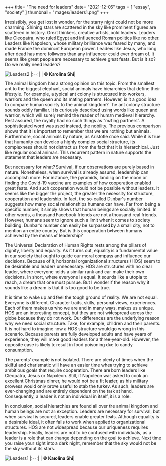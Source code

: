 +++
title= "The need for leaders"
date= "2021-12-06"
tags = [
    "essay", "society"
]
thumbnail= "images/leaders1.png"
+++


Irresistibly, you get lost in wonder, for the starry night could not be more charming. Shining stars are scattered in the sky like prominent figures are scattered in history. Great thinkers, creative artists, bold leaders. Leaders like Cleopatra, who ruled Egypt and influenced Roman politics like no other. Leaders like Napoleon, whose military brilliance was feared by many, and made France the dominant European power. Leaders like Jesus, who long after dead has more followers than any influencer could ever dream of. It seems like great people are necessary to achieve great feats. But is it so? Do we really need leaders?


![Leaders2](/images/leaders2.png)
|:--:|
| <b>:copyright: Karolina Shi</b>|

The animal kingdom has a strong opinion on this topic. From the smallest ant to the biggest elephant, social animals have hierarchies that define their lifestyle. For example, a typical ant colony is structured into workers, warriors and the queen and its mating partners. However, is it a good idea to compare human society to the animal kingdom? The ant colony structure sounds oddly familiar. It is curiously described using words like queen and warrior, which will surely remind the reader of human medieval hierarchy. Rest assured, the royalty had no such things as “mating partners”. A sophisticated word was used instead, the nobility. The previous comparison shows that it is important to remember that we are nothing but animals. Furthermore, social animals by nature, as Aristotle once said. While it is true that humanity can develop a highly complex social structure, its complexness should not distract us from the fact that it is hierarchical. Just like regular social animals. This recurrent pattern in nature supports the statement that leaders are necessary.

But necessary for what? Survival, if our observations are purely based in nature. Nonetheless, when survival is already assured, leadership can accomplish more. For instance, the pyramids, landing on the moon or finding the Covid-19 vaccine are examples of how cooperation enabled great feats. And such cooperation would not be possible without leaders. It seems like the bigger the project, the greater the necessity for structure, cooperation and leadership. In fact, the so-called Dunbar's number suggests how many social relationships humans can have. Far from being a specific number, it simply shows that human beings are socially limited. In other words, a thousand Facebook friends are not a thousand real friends. However, humans seem to ignore such a limit when it comes to society building. Dunbar’s number can easily be surpassed by a small city, not to mention an entire country. But is this cooperation between humans achieved by the means of leadership?

The Universal Declaration of Human Rights rests among the pillars of dignity, liberty and equality. As it turns out, equality is a fundamental value in our society that ought to guide our moral compass and influence our decisions. Because of it, horizontal organizational structures (HOS) seem to be desirable and leaders unnecessary. HOS are structures with no clear leader, where everyone holds a similar rank and can make their own decisions. In short, where everyone is equal. It sounds like a utopia to reach, a dream that one must pursue. But I wonder if the reason why it sounds like a dream is that it is too good to be true.

It is time to wake up and feel the tough ground of reality. We are not equal. Everyone is different. Character traits, skills, personal views, experiences. Each of them makes us who we are and in many ways, makes us unique. HOS are an interesting concept, but they are not widespread across the globe because they do not work. Our differences are the underlying reason why we need social structure. Take, for example, children and their parents. It is not hard to imagine how a HOS structure would go wrong in this scenario. Because parents are fully developed adults and have years of experience, they will make good leaders for a three-year-old. However, the opposite case is likely to result in food poisoning due to candy consumption.

The parents’ example is not isolated. There are plenty of times when the skilful and charismatic will have an easier time when trying to achieve ambitious goals that require cooperation. There are born leaders like Cleopatra, Jesus or Napoleon. Still, if Napoleon was asked to cook an excellent Christmas dinner, he would not be a fit leader, as his military prowess would only prove useful to stab the turkey. As such, leaders are ever-changing and are entirely dependent on the task at hand. Consequently, a leader is not an individual in itself, it is a role.

In conclusion, social hierarchies are found all over the animal kingdom and human beings are not an exception. Leaders are necessary for survival, but when survival is secured, leaders enable greater feats. Although equality is a desirable ideal, it often fails to work when applied to organizational structures. HOS are not widespread because our uniqueness requires leadership. Finally, leaders are not to be confused with individuals, as a leader is a role that can change depending on the goal to achieve. Next time you raise your sight into a dark night, remember that the sky would not be the sky without its stars.


![Leaders1](/images/leaders1.png)
|:--:|
| <b>:copyright: Karolina Shi</b>|